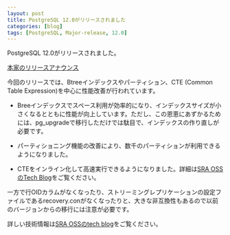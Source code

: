 ```yaml
---
layout: post
title: PostgreSQL 12.0がリリースされました
categories: [blog]
tags: [PostgreSQL, Major-release, 12.0]
---
```


PostgreSQL 12.0がリリースされました。

[本家のリリースアナウンス](https://www.postgresql.org/about/news/1976/)

今回のリリースでは、Btreeインデックスやパーティション、CTE (Common Table Expression)を中心に性能改善が行われています。

- Breeインデックスでスペース利用が効率的になり、インデックスサイズが小さくなるとともに性能が向上しています。ただし、この恩恵にあずかるためには、pg_upgradeで移行しただけでは駄目で、インデックスの作り直しが必要です。

- パーティショニング機能の改善により、数千のパーティションが利用できるようになりました。

- CTEをインライン化して高速実行できるようになりました。詳細は[SRA OSSのTech Blog](https://www.sraoss.co.jp/tech-blog/pgsql/pg12-cte/)をご覧ください。

一方で行OIDカラムがなくなったり、ストリーミングレプリケーションの設定ファイルであるrecovery.conがなくなったりと、大きな非互換性もあるので以前のバージョンからの移行には注意が必要です。

詳しい技術情報は[SRA OSSのtech blog](https://www.sraoss.co.jp/tech-blog/)をご覧ください。
